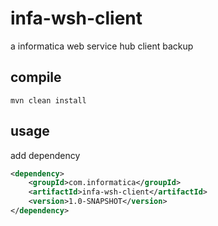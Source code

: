 # infa-wsh-client
a informatica web service hub client backup

## compile
`mvn clean install`

## usage
add dependency
```xml
<dependency>
    <groupId>com.informatica</groupId>
    <artifactId>infa-wsh-client</artifactId>
    <version>1.0-SNAPSHOT</version>
</dependency>
```
